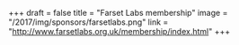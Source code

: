 +++
draft = false
title = "Farset Labs membership"
image = "/2017/img/sponsors/farsetlabs.png"
link = "http://www.farsetlabs.org.uk/membership/index.html"
+++
